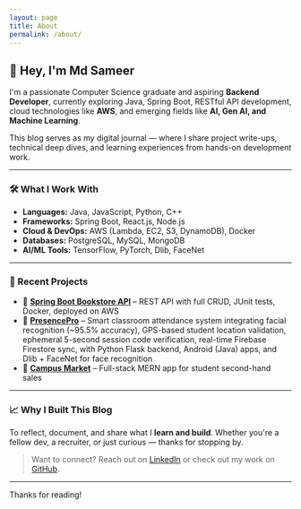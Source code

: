 ```yaml
---
layout: page
title: About
permalink: /about/
---
```


## 👋 Hey, I'm Md Sameer

I'm a passionate Computer Science graduate and aspiring **Backend Developer**, currently exploring Java, Spring Boot, RESTful API development, cloud technologies like **AWS**, and emerging fields like **AI, Gen AI, and Machine Learning**.

This blog serves as my digital journal — where I share project write-ups, technical deep dives, and learning experiences from hands-on development work.

---

### 🛠 What I Work With
- **Languages:** Java, JavaScript, Python, C++
- **Frameworks:** Spring Boot, React.js, Node.js
- **Cloud & DevOps:** AWS (Lambda, EC2, S3, DynamoDB), Docker
- **Databases:** PostgreSQL, MySQL, MongoDB
- **AI/ML Tools:** TensorFlow, PyTorch, Dlib, FaceNet

---

### 🚀 Recent Projects
- 🔹 **[Spring Boot Bookstore API](https://github.com/raZer99/springboot-bookstore-api)** – REST API with full CRUD, JUnit tests, Docker, deployed on AWS
- 🔹 **[PresencePro](https://github.com/raZer99/PresencePro)** – Smart classroom attendance system integrating facial recognition (~95.5% accuracy), GPS-based student location validation, ephemeral 5-second session code verification, real-time Firebase Firestore sync, with Python Flask backend, Android (Java) apps, and Dlib + FaceNet for face recognition
- 🔹 **[Campus Market](https://github.com/raZer99/Campus-Market)** – Full-stack MERN app for student second-hand sales

---

### 📈 Why I Built This Blog

To reflect, document, and share what I **learn and build**. Whether you're a fellow dev, a recruiter, or just curious — thanks for stopping by.

> Want to connect? Reach out on [LinkedIn](https://www.linkedin.com/in/razer) or check out my work on [GitHub](https://github.com/raZer99).

---

Thanks for reading!
